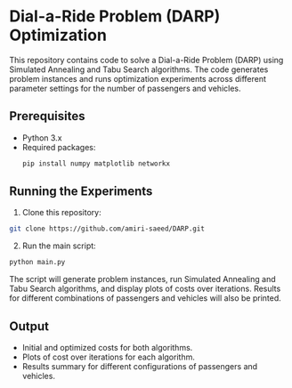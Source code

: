 # Dial-a-Ride Problem (DARP) Optimization

This repository contains code to solve a Dial-a-Ride Problem (DARP) using Simulated Annealing and Tabu Search algorithms. The code generates problem instances and runs optimization experiments across different parameter settings for the number of passengers and vehicles.

## Prerequisites

- Python 3.x
- Required packages:
  ```bash
  pip install numpy matplotlib networkx

## Running the Experiments
1. Clone this repository:

```bash
git clone https://github.com/amiri-saeed/DARP.git
```

2. Run the main script:

```bash
python main.py
```
The script will generate problem instances, run Simulated Annealing and Tabu Search algorithms, and display plots of costs over iterations. Results for different combinations of passengers and vehicles will also be printed.

## Output
- Initial and optimized costs for both algorithms.
- Plots of cost over iterations for each algorithm.
- Results summary for different configurations of passengers and vehicles.
